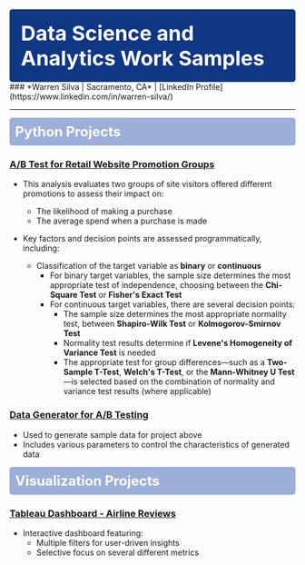 <div style="background-color:#103783; padding:20px; border-radius:5px; color:white; font-size:36px;">
<strong>Data Science and Analytics Work Samples</strong>
</div>
### *Warren Silva | Sacramento, CA* | [LinkedIn Profile](https://www.linkedin.com/in/warren-silva/)

---

<div style="background-color:#9BAFD9; padding:10px; border-radius:5px; color:white; font-size:24px;">
<strong>Python Projects</strong>
</div>

### [A/B Test for Retail Website Promotion Groups](https://nbviewer.org/github/wsilva916/wsilva916.github.io/blob/main/retail_site_ab_test.ipynb)

- This analysis evaluates two groups of site visitors offered different promotions to assess their impact on:
  - The likelihood of making a purchase
  - The average spend when a purchase is made   

- Key factors and decision points are assessed programmatically, including:
  
  - Classification of the target variable as **binary** or **continuous**
    - For binary target variables, the sample size determines the most appropriate test of independence, choosing between the **Chi-Square Test** or **Fisher's Exact Test**    
    - For continuous target variables, there are several decision points:
      - The sample size determines the most appropriate normality test, between **Shapiro-Wilk Test** or **Kolmogorov-Smirnov Test**
      - Normality test results determine if **Levene's Homogeneity of Variance Test** is needed
      - The appropriate test for group differences—such as a **Two-Sample T-Test**, **Welch's T-Test**, or the **Mann-Whitney U Test**—is selected based on the combination of normality and variance test results (where applicable)

### [Data Generator for A/B Testing](https://nbviewer.org/github/wsilva916/wsilva916.github.io/blob/main/ab_generator.ipynb)
- Used to generate sample data for project above
- Includes various parameters to control the characteristics of generated data

<div style="background-color:#9BAFD9; padding:10px; border-radius:5px; color:white; font-size:24px;">
<strong>Visualization Projects</strong>
</div>

### [Tableau Dashboard - Airline Reviews](https://public.tableau.com/views/BritishAirwaysReviews_17266156042500/Dashboard1?:language=en-US&:sid=&:redirect=auth&:display_count=n&:origin=viz_share_link)
- Interactive dashboard featuring:
  - Multiple filters for user-driven insights
  - Selective focus on several different metrics
